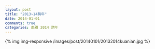 ```yaml
---
layout: post
title: "2013~14跨年"
date: 2014-01-01
comments: true
categories: 南雅 2014 跨年
---
```

{% img img-responsive /images/post/20140101/20132014kuanian.jpg %}<!--more-->